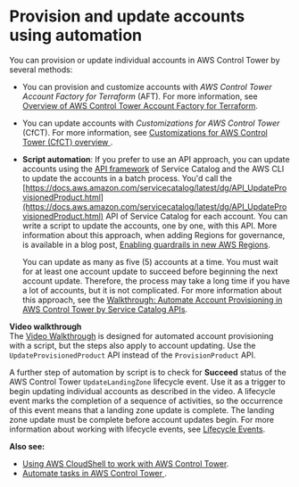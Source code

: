 # Provision and update accounts using automation<a name="update-accounts-by-script"></a>

You can provision or update individual accounts in AWS Control Tower by several methods:
+ You can provision and customize accounts with *AWS Control Tower Account Factory for Terraform* \(AFT\)\. For more information, see [Overview of AWS Control Tower Account Factory for Terraform](aft-overview.md)\.
+ You can update accounts with *Customizations for AWS Control Tower* \(CfCT\)\. For more information, see [ Customizations for AWS Control Tower \(CfCT\) overview ](cfct-overview.md)\.
+ **Script automation**: If you prefer to use an API approach, you can update accounts using the [API framework](https://docs.aws.amazon.com/servicecatalog/latest/dg/API_Reference.html) of Service Catalog and the AWS CLI to update the accounts in a batch process\. You'd call the [https://docs.aws.amazon.com/servicecatalog/latest/dg/API_UpdateProvisionedProduct.html](https://docs.aws.amazon.com/servicecatalog/latest/dg/API_UpdateProvisionedProduct.html) API of Service Catalog for each account\. You can write a script to update the accounts, one by one, with this API\. More information about this approach, when adding Regions for governance, is available in a blog post, [Enabling guardrails in new AWS Regions](http://aws.amazon.com/blogs/architecture/field-notes-enabling-guardrails-in-new-aws-regions-the-aws-control-tower-supports/)\.

  You can update as many as five \(5\) accounts at a time\. You must wait for at least one account update to succeed before beginning the next account update\. Therefore, the process may take a long time if you have a lot of accounts, but it is not complicated\. For more information about this approach, see the [Walkthrough: Automate Account Provisioning in AWS Control Tower by Service Catalog APIs](automated-provisioning-walkthrough.md)\.

**Video walkthrough**  
The [Video Walkthrough](automated-provisioning-walkthrough.md#automated-provisioning-video) is designed for automated account provisioning with a script, but the steps also apply to account updating\. Use the `UpdateProvisionedProduct` API instead of the `ProvisionProduct` API\.

A further step of automation by script is to check for **Succeed** status of the AWS Control Tower `UpdateLandingZone` lifecycle event\. Use it as a trigger to begin updating individual accounts as described in the video\. A lifecycle event marks the completion of a sequence of activities, so the occurrence of this event means that a landing zone update is complete\. The landing zone update must be complete before account updates begin\. For more information about working with lifecycle events, see [Lifecycle Events](https://docs.aws.amazon.com/controltower/latest/userguide/lifecycle-events.html)\.

**Also see:**
+ [Using AWS CloudShell to work with AWS Control Tower](using-aws-with-cloudshell.md)\.
+ [ Automate tasks in AWS Control Tower ](automating-tasks.md)\.